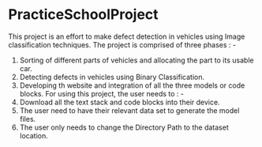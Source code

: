 # PracticeSchoolProject
This project is an effort to make defect detection in vehicles using Image classification techniques. The project is comprised of three phases : -
1. Sorting of different parts of vehicles and allocating the part to its usable car.
2. Detecting defects in vehicles using Binary Classification.
3. Developing th website and integration of all the three models or code blocks.
For using this project, the user needs to : - 
1. Download all the text stack and code blocks into their device.
2. The user need to have their relevant data set to generate the model files.
3. The user only needs to change the Directory Path to the dataset location. 
